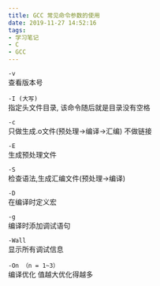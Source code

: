 ```yaml
---
title: GCC 常见命令参数的使用
date: 2019-11-27 14:52:16
tags: 
- 学习笔记
- C
- GCC
---
```


`-v`  
    查看版本号

`-I (大写)`  
    指定头文件目录, 该命令随后就是目录没有空格

`-c`  
    只做生成.o文件(预处理->编译->汇编) 不做链接

`-E`  
    生成预处理文件  

`-S`  
    检查语法,生成汇编文件(预处理->编译)

`-D`  
    在编译时定义宏

`-g`  
    编译时添加调试语句

`-Wall`  
    显示所有调试信息

`-On （n = 1~3）`  
    编译优化 值越大优化得越多
